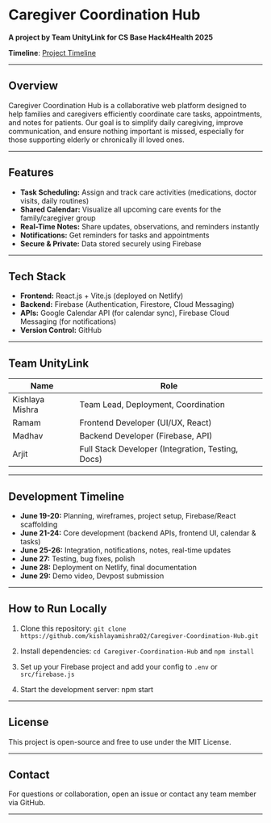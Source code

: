 # Caregiver Coordination Hub

**A project by Team UnityLink for CS Base Hack4Health 2025**

**Timeline**: [Project Timeline](https://projectdeadline.netlify.app/)

---

## Overview

Caregiver Coordination Hub is a collaborative web platform designed to help families and caregivers efficiently coordinate care tasks, appointments, and notes for patients. Our goal is to simplify daily caregiving, improve communication, and ensure nothing important is missed, especially for those supporting elderly or chronically ill loved ones.

---

## Features

- **Task Scheduling:** Assign and track care activities (medications, doctor visits, daily routines)
- **Shared Calendar:** Visualize all upcoming care events for the family/caregiver group
- **Real-Time Notes:** Share updates, observations, and reminders instantly
- **Notifications:** Get reminders for tasks and appointments
- **Secure & Private:** Data stored securely using Firebase

---

## Tech Stack

- **Frontend:** React.js + Vite.js (deployed on Netlify)
- **Backend:** Firebase (Authentication, Firestore, Cloud Messaging)
- **APIs:** Google Calendar API (for calendar sync), Firebase Cloud Messaging (for notifications)
- **Version Control:** GitHub


---

## Team UnityLink

| Name              | Role                  |
|-------------------|-----------------------|
| Kishlaya Mishra   | Team Lead, Deployment, Coordination |
| Ramam             | Frontend Developer (UI/UX, React)  |
| Madhav            | Backend Developer (Firebase, API)  |
| Arjit             | Full Stack Developer (Integration, Testing, Docs) |

---

## Development Timeline

- **June 19-20:** Planning, wireframes, project setup, Firebase/React scaffolding
- **June 21-24:** Core development (backend APIs, frontend UI, calendar & tasks)
- **June 25-26:** Integration, notifications, notes, real-time updates
- **June 27:** Testing, bug fixes, polish
- **June 28:** Deployment on Netlify, final documentation
- **June 29:** Demo video, Devpost submission

---

## How to Run Locally

1. Clone this repository:
`git clone https://github.com/kishlayamishra02/Caregiver-Coordination-Hub.git`

2. Install dependencies:
`cd Caregiver-Coordination-Hub` and 
`npm install`


3. Set up your Firebase project and add your config to `.env` or `src/firebase.js`
4. Start the development server:
npm start



---

## License

This project is open-source and free to use under the MIT License.

---

## Contact

For questions or collaboration, open an issue or contact any team member via GitHub.

---
